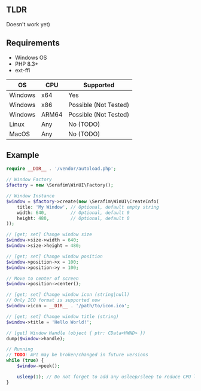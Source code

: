 ## TLDR

Doesn't work yet)

## Requirements

- Windows OS
- PHP 8.3+
- ext-ffi

| OS      | CPU   | Supported             |
|---------|-------|-----------------------|
| Windows | x64   | Yes                   |
| Windows | x86   | Possible (Not Tested) |
| Windows | ARM64 | Possible (Not Tested) |
| Linux   | Any   | No (TODO)             |
| MacOS   | Any   | No (TODO)             |

## Example

```php
require __DIR__ . '/vendor/autoload.php';

// Window Factory
$factory = new \Serafim\WinUI\Factory();

// Window Instance
$window = $factory->create(new \Serafim\WinUI\CreateInfo(
    title: 'My Window', // Optional, default empty string
    width: 640,         // Optional, default 0
    height: 480,        // Optional, default 0
));

// [get; set] Change window size
$window->size->width = 640;
$window->size->height = 480;

// [get; set] Change window position
$window->position->x = 100;
$window->position->y = 100;

// Move to center of screen
$window->position->center();

// [get; set] Change window icon (string|null)
// Only ICO format is supported now 
$window->icon = __DIR__ . '/path/to/icon.ico';

// [get; set] Change window title (string)
$window->title = 'Hello World!';

// [get] Window Handle (object { ptr: CData<HWND> })
dump($window->handle);

// Running
// TODO: API may be broken/changed in future versions
while (true) {
    $window->peek();

    usleep(1); // Do not forget to add any usleep/sleep to reduce CPU load.
}
```
